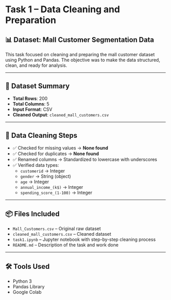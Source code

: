 # Task 1 – Data Cleaning and Preparation

## 📊 Dataset: Mall Customer Segmentation Data

This task focused on cleaning and preparing the mall customer dataset using Python and Pandas. The objective was to make the data structured, clean, and ready for analysis.

---

## 📁 Dataset Summary

- **Total Rows**: 200  
- **Total Columns**: 5  
- **Input Format**: CSV  
- **Cleaned Output**: `cleaned_mall_customers.csv`

---

## 🧹 Data Cleaning Steps

- ✅ Checked for missing values → **None found**
- ✅ Checked for duplicates → **None found**
- ✅ Renamed columns → Standardized to lowercase with underscores
- ✅ Verified data types:
  - `customerid` → Integer
  - `gender` → String (object)
  - `age` → Integer
  - `annual_income_(k$)` → Integer
  - `spending_score_(1-100)` → Integer

---

## 📦 Files Included

- `Mall_Customers.csv` – Original raw dataset  
- `cleaned_mall_customers.csv` – Cleaned dataset  
- `task1.ipynb` – Jupyter notebook with step-by-step cleaning process  
- `README.md` – Description of the task and work done  

---

## 🛠️ Tools Used

- Python 3  
- Pandas Library  
- Google Colab
